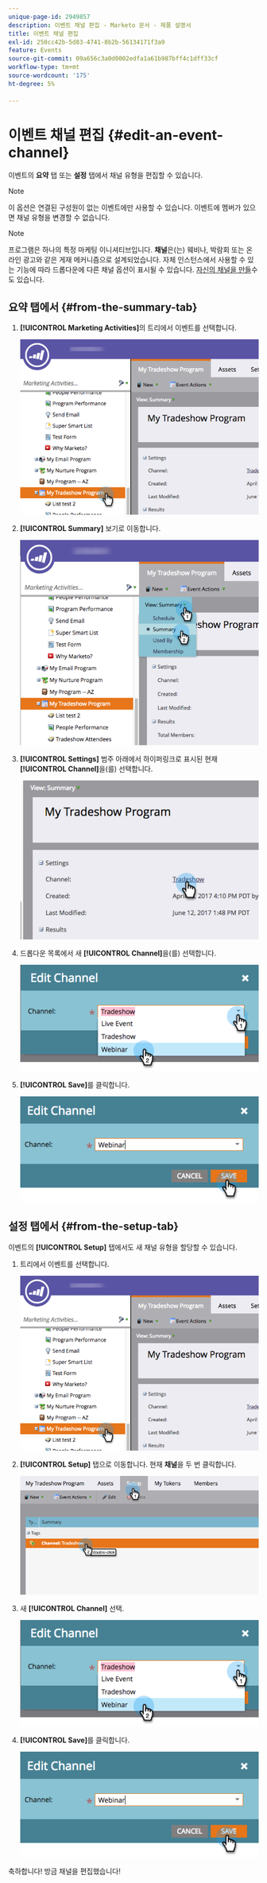 ```yaml
---
unique-page-id: 2949857
description: 이벤트 채널 편집 - Marketo 문서 - 제품 설명서
title: 이벤트 채널 편집
exl-id: 250cc42b-5d83-4741-8b2b-56134171f3a9
feature: Events
source-git-commit: 09a656c3a0d0002edfa1a61b987bff4c1dff33cf
workflow-type: tm+mt
source-wordcount: '175'
ht-degree: 5%

---
```


# 이벤트 채널 편집 {#edit-an-event-channel}

이벤트의 **요약** 탭 또는 **설정** 탭에서 채널 유형을 편집할 수 있습니다.

>[!NOTE]
>
>이 옵션은 연결된 구성원이 없는 이벤트에만 사용할 수 있습니다. 이벤트에 멤버가 있으면 채널 유형을 변경할 수 없습니다.

>[!NOTE]
>
>프로그램은 하나의 특정 마케팅 이니셔티브입니다. **채널**&#x200B;은(는) 웨비나, 박람회 또는 온라인 광고와 같은 게재 메커니즘으로 설계되었습니다. 자체 인스턴스에서 사용할 수 있는 기능에 따라 드롭다운에 다른 채널 옵션이 표시될 수 있습니다. [자신의 채널을 만들](/help/marketo/product-docs/administration/tags/create-a-program-channel.md)수도 있습니다.

## 요약 탭에서 {#from-the-summary-tab}

1. **[!UICONTROL Marketing Activities]**&#x200B;의 트리에서 이벤트를 선택합니다.

   ![](assets/eventprogramseelct.png)

1. **[!UICONTROL Summary]** 보기로 이동합니다.

   ![](assets/eventprogramsummary.png)

1. **[!UICONTROL Settings]** 범주 아래에서 하이퍼링크로 표시된 현재 **[!UICONTROL Channel]**&#x200B;을(를) 선택합니다.

   ![](assets/channeltypeevent.png)

1. 드롭다운 목록에서 새 **[!UICONTROL Channel]**&#x200B;을(를) 선택합니다.

   ![](assets/tradeshowchange.png)

1. **[!UICONTROL Save]**&#x200B;를 클릭합니다.

   ![](assets/2017-06-13-09-35-53.png)

## 설정 탭에서 {#from-the-setup-tab}

이벤트의 **[!UICONTROL Setup]** 탭에서도 새 채널 유형을 할당할 수 있습니다.

1. 트리에서 이벤트를 선택합니다.

   ![](assets/eventprogramseelct.png)

1. **[!UICONTROL Setup]** 탭으로 이동합니다. 현재 **채널**&#x200B;을 두 번 클릭합니다.

   ![](assets/setuptabchangechannel.png)

1. 새 **[!UICONTROL Channel]** 선택.

   ![](assets/tradeshowchange.png)

1. **[!UICONTROL Save]**&#x200B;를 클릭합니다.

   ![](assets/2017-06-13-09-35-53.png)

축하합니다! 방금 채널을 편집했습니다!
